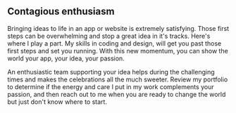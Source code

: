 ## Contagious enthusiasm

Bringing ideas to life in an app or website is extremely satisfying. Those first steps can be overwhelming and stop a great idea in it's tracks. Here's where I play a part. My skills in coding and design, will get you past those first steps and set you running. With this new momentum, you can show the world your app, your idea, your passion. 

An enthusiastic team supporting your idea helps during the challenging times and makes the celebrations all the much sweeter. Review my portfolio to determine if the energy and care I put in my work complements your passion, and then reach out to me when you are ready to change the world but just don't know where to start.
